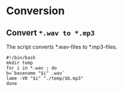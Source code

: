# Conversion

## Convert `*.wav to *.mp3`
The script converts *.wav-files to *.mp3-files.
```
#!/bin/bash
mkdir temp
for i in *.wav ; do
b=`basename "$i" .wav`
lame -V0 "$i" "./temp/$b.mp3"
done
```
